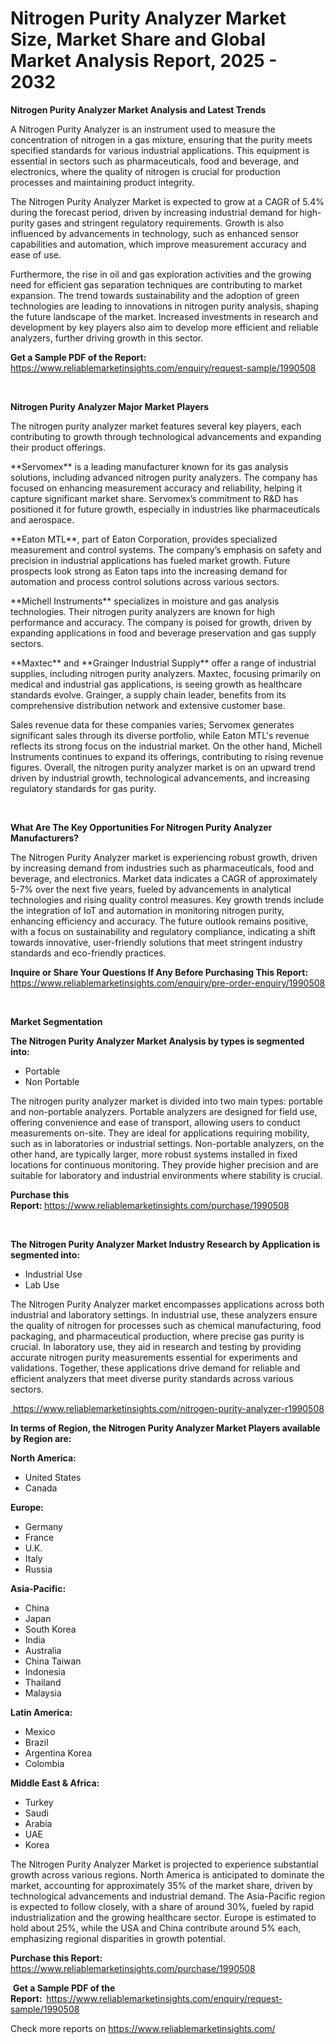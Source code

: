 <p><h1>Nitrogen Purity Analyzer Market Size, Market Share and Global Market Analysis Report, 2025 - 2032</h1></p><p><strong>Nitrogen Purity Analyzer Market Analysis and Latest Trends</strong></p>
<p><p>A Nitrogen Purity Analyzer is an instrument used to measure the concentration of nitrogen in a gas mixture, ensuring that the purity meets specified standards for various industrial applications. This equipment is essential in sectors such as pharmaceuticals, food and beverage, and electronics, where the quality of nitrogen is crucial for production processes and maintaining product integrity.</p><p>The Nitrogen Purity Analyzer Market is expected to grow at a CAGR of 5.4% during the forecast period, driven by increasing industrial demand for high-purity gases and stringent regulatory requirements. Growth is also influenced by advancements in technology, such as enhanced sensor capabilities and automation, which improve measurement accuracy and ease of use.</p><p>Furthermore, the rise in oil and gas exploration activities and the growing need for efficient gas separation techniques are contributing to market expansion. The trend towards sustainability and the adoption of green technologies are leading to innovations in nitrogen purity analysis, shaping the future landscape of the market. Increased investments in research and development by key players also aim to develop more efficient and reliable analyzers, further driving growth in this sector.</p></p>
<p><strong>Get a Sample PDF of the Report:&nbsp;</strong> <a href="https://www.reliablemarketinsights.com/enquiry/request-sample/1990508?utm_campaign=2129&utm_medium=2&utm_source=Github&utm_content=ia&utm_term=11022025&utm_id=nitrogen-purity-analyzer">https://www.reliablemarketinsights.com/enquiry/request-sample/1990508</a></p>
<p>&nbsp;</p>
<p><strong>Nitrogen Purity Analyzer Major Market Players</strong></p>
<p><p>The nitrogen purity analyzer market features several key players, each contributing to growth through technological advancements and expanding their product offerings. </p><p>**Servomex** is a leading manufacturer known for its gas analysis solutions, including advanced nitrogen purity analyzers. The company has focused on enhancing measurement accuracy and reliability, helping it capture significant market share. Servomex’s commitment to R&D has positioned it for future growth, especially in industries like pharmaceuticals and aerospace.</p><p>**Eaton MTL**, part of Eaton Corporation, provides specialized measurement and control systems. The company’s emphasis on safety and precision in industrial applications has fueled market growth. Future prospects look strong as Eaton taps into the increasing demand for automation and process control solutions across various sectors.</p><p>**Michell Instruments** specializes in moisture and gas analysis technologies. Their nitrogen purity analyzers are known for high performance and accuracy. The company is poised for growth, driven by expanding applications in food and beverage preservation and gas supply sectors.</p><p>**Maxtec** and **Grainger Industrial Supply** offer a range of industrial supplies, including nitrogen purity analyzers. Maxtec, focusing primarily on medical and industrial gas applications, is seeing growth as healthcare standards evolve. Grainger, a supply chain leader, benefits from its comprehensive distribution network and extensive customer base.</p><p>Sales revenue data for these companies varies; Servomex generates significant sales through its diverse portfolio, while Eaton MTL's revenue reflects its strong focus on the industrial market. On the other hand, Michell Instruments continues to expand its offerings, contributing to rising revenue figures. Overall, the nitrogen purity analyzer market is on an upward trend driven by industrial growth, technological advancements, and increasing regulatory standards for gas purity.</p></p>
<p>&nbsp;</p>
<p><strong>What Are The Key Opportunities For Nitrogen Purity Analyzer Manufacturers?</strong></p>
<p><p>The Nitrogen Purity Analyzer market is experiencing robust growth, driven by increasing demand from industries such as pharmaceuticals, food and beverage, and electronics. Market data indicates a CAGR of approximately 5-7% over the next five years, fueled by advancements in analytical technologies and rising quality control measures. Key growth trends include the integration of IoT and automation in monitoring nitrogen purity, enhancing efficiency and accuracy. The future outlook remains positive, with a focus on sustainability and regulatory compliance, indicating a shift towards innovative, user-friendly solutions that meet stringent industry standards and eco-friendly practices.</p></p>
<p><strong>Inquire or Share Your Questions If Any Before Purchasing This Report:</strong> <a href="https://www.reliablemarketinsights.com/enquiry/pre-order-enquiry/1990508?utm_campaign=2129&utm_medium=2&utm_source=Github&utm_content=ia&utm_term=11022025&utm_id=nitrogen-purity-analyzer">https://www.reliablemarketinsights.com/enquiry/pre-order-enquiry/1990508</a></p>
<p>&nbsp;</p>
<p><strong>Market Segmentation</strong></p>
<p><strong>The Nitrogen Purity Analyzer Market Analysis by types is segmented into:</strong></p>
<p><ul><li>Portable</li><li>Non Portable</li></ul></p>
<p><p>The nitrogen purity analyzer market is divided into two main types: portable and non-portable analyzers. Portable analyzers are designed for field use, offering convenience and ease of transport, allowing users to conduct measurements on-site. They are ideal for applications requiring mobility, such as in laboratories or industrial settings. Non-portable analyzers, on the other hand, are typically larger, more robust systems installed in fixed locations for continuous monitoring. They provide higher precision and are suitable for laboratory and industrial environments where stability is crucial.</p></p>
<p><strong>Purchase this Report:&nbsp;</strong><a href="https://www.reliablemarketinsights.com/purchase/1990508?utm_campaign=2129&utm_medium=2&utm_source=Github&utm_content=ia&utm_term=11022025&utm_id=nitrogen-purity-analyzer">https://www.reliablemarketinsights.com/purchase/1990508</a></p>
<p>&nbsp;</p>
<p><strong>The Nitrogen Purity Analyzer Market Industry Research by Application is segmented into:</strong></p>
<p><ul><li>Industrial Use</li><li>Lab Use</li></ul></p>
<p><p>The Nitrogen Purity Analyzer market encompasses applications across both industrial and laboratory settings. In industrial use, these analyzers ensure the quality of nitrogen for processes such as chemical manufacturing, food packaging, and pharmaceutical production, where precise gas purity is crucial. In laboratory use, they aid in research and testing by providing accurate nitrogen purity measurements essential for experiments and validations. Together, these applications drive demand for reliable and efficient analyzers that meet diverse purity standards across various sectors.</p></p>
<p><a href="https://www.reliablemarketinsights.com/nitrogen-purity-analyzer-r1990508?utm_campaign=2129&utm_medium=2&utm_source=Github&utm_content=ia&utm_term=11022025&utm_id=nitrogen-purity-analyzer">&nbsp;https://www.reliablemarketinsights.com/nitrogen-purity-analyzer-r1990508</a></p>
<p><strong>In terms of Region, the Nitrogen Purity Analyzer Market Players available by Region are:</strong></p>
<p>
    <p> <strong> North America: </strong>
        <ul>
            <li>United States</li>
            <li>Canada</li>
        </ul>
        </p> 
    <p> <strong> Europe: </strong>
        <ul>
            <li>Germany</li>
            <li>France</li>
            <li>U.K.</li>
            <li>Italy</li>
            <li>Russia</li>
        </ul>
        </p> 
    <p> <strong> Asia-Pacific: </strong>
        <ul>
            <li>China</li>
            <li>Japan</li>
            <li>South Korea</li>
            <li>India</li>
            <li>Australia</li>
            <li>China Taiwan</li>
            <li>Indonesia</li>
            <li>Thailand</li>
            <li>Malaysia</li>
        </ul>
        </p> 
    <p> <strong> Latin America: </strong>
        <ul>
            <li>Mexico</li>
            <li>Brazil</li>
            <li>Argentina Korea</li>
            <li>Colombia</li>
        </ul>
        </p> 
    <p> <strong> Middle East & Africa: </strong>
        <ul>
            <li>Turkey</li>
            <li>Saudi</li>
            <li>Arabia</li>
            <li>UAE</li>
            <li>Korea</li>
        </ul>
    </p>
    </p>
<p><p>The Nitrogen Purity Analyzer Market is projected to experience substantial growth across various regions. North America is anticipated to dominate the market, accounting for approximately 35% of the market share, driven by technological advancements and industrial demand. The Asia-Pacific region is expected to follow closely, with a share of around 30%, fueled by rapid industrialization and the growing healthcare sector. Europe is estimated to hold about 25%, while the USA and China contribute around 5% each, emphasizing regional disparities in growth potential.</p></p>
<p><strong>Purchase this Report: </strong><a href="https://www.reliablemarketinsights.com/purchase/1990508?utm_campaign=2129&utm_medium=2&utm_source=Github&utm_content=ia&utm_term=11022025&utm_id=nitrogen-purity-analyzer">https://www.reliablemarketinsights.com/purchase/1990508</a></p>
<p>&nbsp;<strong>Get a Sample PDF of the Report:&nbsp;&nbsp;</strong><a href="https://www.reliablemarketinsights.com/enquiry/request-sample/1990508?utm_campaign=2129&utm_medium=2&utm_source=Github&utm_content=ia&utm_term=11022025&utm_id=nitrogen-purity-analyzer">https://www.reliablemarketinsights.com/enquiry/request-sample/1990508</a></p>
<p><strong></strong></p>
<p>Check more reports on <a href="https://www.reliablemarketinsights.com/?utm_campaign=2129&utm_medium=2&utm_source=Github&utm_content=ia&utm_term=11022025&utm_id=nitrogen-purity-analyzer">https://www.reliablemarketinsights.com/</a></p>